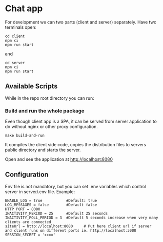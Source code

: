 # Chat app

For development we can two parts (client and server) separately. Have two terminals open:

```console
cd client
npm ci
npm run start
```

and

```console
cd server
npm ci
npm run start
```


## Available Scripts

While in the repo root directory you can run:

### Build and run the whole package

Even though client app is a SPA, it can be served from server application to do without nginx or other proxy configuration. 

```console
make build-and-run
```

It compiles the client side code, copies the distribution files to servers public directory and starts the server.

Open and see the application at [http://localhost:8080](http://localhost:8080)

## Configuration

Env file is not mandatory, but you can set .env variables which control server in server/.env file. Example:

```
ENABLE_LOG = true           #Default: true
LOG_MESSAGES = false        #Default false
HTTP_PORT = 8080
INACTIVITY_PERIOD = 25      #Default 25 seconds
INACTIVITY_POLL_PERIOD = 3  #Default 5 seconds increase when very many clients are connected
siteUrl = http://localhost:8080     # Put here client url if server and client runs on different ports ie. http://localhost:3000
SESSION_SECRET = 'xxxx'
```